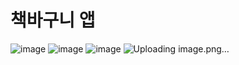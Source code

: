 # 책바구니 앱
![image](https://github.com/NamYeonW00/BookBasket/assets/114655545/7ef5e5c1-c947-4f90-8887-870baecc08c7)
![image](https://github.com/NamYeonW00/BookBasket/assets/114655545/e03a00f9-6c54-4e05-a18e-d1c24ec59c05)
![image](https://github.com/NamYeonW00/BookBasket/assets/114655545/412a48ce-73f9-4ef2-abe0-253adfd26e47)
![Uploading image.png…]()
